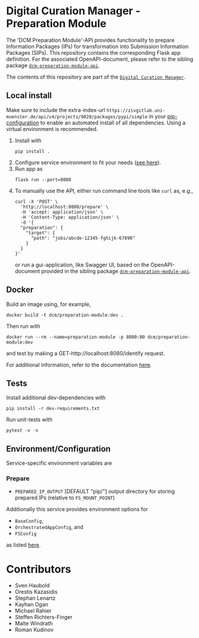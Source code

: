 # Digital Curation Manager - Preparation Module

The 'DCM Preparation Module'-API provides functionality to prepare Information Packages (IPs) for transformation into Submission Information Packages (SIPs).
This repository contains the corresponding Flask app definition.
For the associated OpenAPI-document, please refer to the sibling package [`dcm-preparation-module-api`](https://github.com/lzv-nrw/dcm-preparation-module-api).

The contents of this repository are part of the [`Digital Curation Manager`](https://github.com/lzv-nrw/digital-curation-manager).

## Local install
Make sure to include the extra-index-url `https://zivgitlab.uni-muenster.de/api/v4/projects/9020/packages/pypi/simple` in your [pip-configuration](https://pip.pypa.io/en/stable/cli/pip_install/#finding-packages) to enable an automated install of all dependencies.
Using a virtual environment is recommended.

1. Install with
   ```
   pip install .
   ```
1. Configure service environment to fit your needs ([see here](#environmentconfiguration)).
1. Run app as
   ```
   flask run --port=8080
   ```
1. To manually use the API, either run command line tools like `curl` as, e.g.,
   ```
   curl -X 'POST' \
     'http://localhost:8080/prepare' \
     -H 'accept: application/json' \
     -H 'Content-Type: application/json' \
     -d '{
     "preparation": {
       "target": {
         "path": "jobs/abcde-12345-fghijk-67890"
       }
     }
   }'
   ```
   or run a gui-application, like Swagger UI, based on the OpenAPI-document provided in the sibling package [`dcm-preparation-module-api`](https://github.com/lzv-nrw/dcm-preparation-module-api).

## Docker
Build an image using, for example,
```
docker build -t dcm/preparation-module:dev .
```
Then run with
```
docker run --rm --name=preparation-module -p 8080:80 dcm/preparation-module:dev
```
and test by making a GET-http://localhost:8080/identify request.

For additional information, refer to the documentation [here](https://github.com/lzv-nrw/digital-curation-manager).

## Tests
Install additional dev-dependencies with
```
pip install -r dev-requirements.txt
```
Run unit-tests with
```
pytest -v -s
```

## Environment/Configuration
Service-specific environment variables are

### Prepare
* `PREPARED_IP_OUTPUT` [DEFAULT "pip/"] output directory for storing prepared IPs (relative to `FS_MOUNT_POINT`)

Additionally this service provides environment options for
* `BaseConfig`,
* `OrchestratedAppConfig`, and
* `FSConfig`

as listed [here](https://github.com/lzv-nrw/dcm-common#app-configuration).

# Contributors
* Sven Haubold
* Orestis Kazasidis
* Stephan Lenartz
* Kayhan Ogan
* Michael Rahier
* Steffen Richters-Finger
* Malte Windrath
* Roman Kudinov